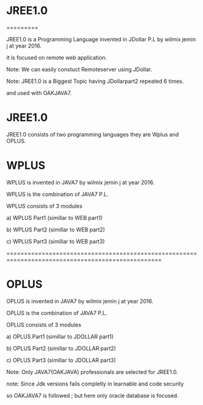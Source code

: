 # JREE1.0
=========

JREE1.0  is a  Programming  Language   invented  in  JDollar  P.L by  wilmix   jemin j at  year  2016.

it is focused   on remote   web application.

Note:  We  can   easily  constuct  Remoteserver  using  JDollar.

Note:   JREE1.0  is  a  Biggest Topic  having  JDollarpart2  repeated   6  times.

and  used   with  OAKJAVA7.





JREE1.0
=======

JREE1.0 consists of  two programming  languages  they are  Wplus and OPLUS.




WPLUS
=====


WPLUS  is invented  in   JAVA7  by wilmix jemin j  at year 2016.



WPLUS  is  the combination of  JAVA7   P.L.







WPLUS consists of  3  modules


a) WPLUS Part1 (simillar  to WEB part1)

b) WPLUS Part2 (simillar  to WEB part2)

c) WPLUS Part3 (simillar  to WEB part3)



==================================================================================================




OPLUS
======

OPLUS  is invented  in   JAVA7  by wilmix jemin j  at year 2016.


OPLUS is  the combination of  JAVA7   P.L.






OPLUS consists of  3  modules


a) OPLUS Part1 (simillar  to JDOLLAR part1)

b) OPLUS Part2 (simillar  to JDOLLAR part2)

c) OPLUS Part3 (simillar  to JDOLLAR part3)





Note:  Only  JAVA7(OAKJAVA)  professionals  are   selected   for  JREE1.0. 

note: Since  Jdk versions   fails  completly   in learnable   and   code  security

so OAKJAVA7  is  followed  ; but here   only oracle  database  is  focused.



